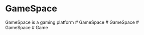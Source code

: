 # GameSpace
GameSpace is a gaming platform 
#   G a m e S p a c e  
 #   G a m e S p a c e  
 #   G a m e S p a c e  
 #   G a m e  
 